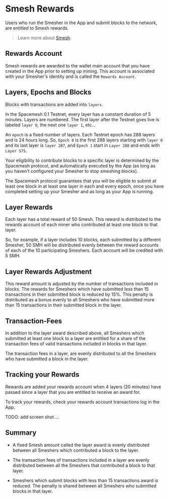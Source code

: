 # Smesh Rewards

Users who run the Smesher in the App and submit blocks to the network, are entitled to Smesh rewards.

> Learn more about [Smesh](coins.md).

## Rewards Account

Smesh rewards are awarded to the wallet main account that you have created in the App prior to setting up mining. This account is associated with your Smesher's identity and is called the `Rewards Account`.

## Layers, Epochs and Blocks

Blocks with transactions are added into `layers`.

In the Spacemesh 0.1 Testnet, every layer has a constant duration of 5 minutes.
Layers are numbered. The first layer after the Testnet goes live is labeled `layer 0`, the next one `layer 1`, etc...

An `epoch` is a fixed number of layers. Each Testnet epoch has 288 layers and is 24 hours long. So, `Epoch 0` is the first 288 layers starting with `layer 0` and its last layer is `layer 287`, and `Epoch 1` start in `Layer 288` and ends with `Layer 575`.

Your eligibility to contribute blocks to a specific layer is determined by the Spacemesh protocol, and automatically executed by the App (as long as you haven't configured your Smesher to stop smeshing blocks).

The Spacemesh protocol guarantees that you will be eligible to submit at least one block in at least one layer in each and every epoch, once you have completed setting up your Smesher and as long as your App is running.

## Layer Rewards
Each layer has a total reward of 50 Smesh. This reward is distributed to the rewards account of each miner who contributed at least one block to that layer.

So, for example, if a layer includes 10 blocks, each submitted by a different Smesher, 50 SMH will be distributed evenly between the reward accounts of each of the 10 participating Smeshers. Each account will be credited with 5 SMH.

## Layer Rewards Adjustment
This reward amount is adjusted by the number of transactions included in blocks. The rewards for Smeshers which have submitted less than 15 transactions in their submitted block is reduced by 15%. This penalty is distributed as a bonus evenly to all Smeshers who have submitted more than 15 transactions in their submitted block in the layer.

## Transaction-Fees
In addition to the layer award described above, all Smeshers which submitted at least one block to a layer are entitled for a share of the transaction fees of valid transactions included in blocks in that layer.

The transaction fees in a layer, are evenly distributed to all the Smeshers who have submitted a block in the layer.

## Tracking your Rewards
Rewards are added your rewards account when 4 layers (20 minutes) have passed since a layer that you are entitled to receive an award for.

To track your rewards, check your rewards account transactions log in the App.

TODO: add screen shot....


## Summary

- A fixed Smesh amount called the layer award is evenly distributed between all Smeshers which contributed a block to the layer.

- The transaction fees of transactions included in a layer are evenly distributed between all the Smeshers that contributed a block to that layer.

- Smeshers which submit blocks with less than 15 transactions award is reduced. The penalty is shared between all Smeshers who submitted blocks in that layer.
